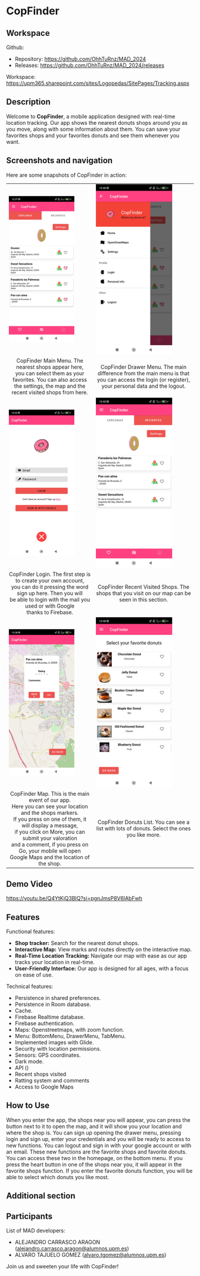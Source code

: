 # CopFinder
## Workspace

Github:
  - Repository: https://github.com/OhhTuRnz/MAD_2024
  - Releases: https://github.com/OhhTuRnz/MAD_2024/releases

Workspace: https://upm365.sharepoint.com/sites/Logopedas/SitePages/Tracking.aspx

## Description
Welcome to **CopFinder**, a mobile application designed with real-time location tracking. Our app shows the nearest donuts shops around you as you move, along with some information about them. You can save your favorites shops and your favorites donuts and see them whenever you want.

## Screenshots and navigation

Here are some snapshots of CopFinder in action:

<table>
  <tr>
    <td>
      <img src="images/img1[1].jpg" alt="CopFinder Main Menu" style="width: 80%;"/>
    </td>
    <td>
      <img src="images/img3[1].jpg" alt="CopFinder Map Interface" style="width: 80%;"/>
    </td>
  </tr>
  <tr>
    <td style="text-align:center;">
      CopFinder Main Menu. The nearest shops appear here, <br>you can select them as your favorites. You can also access the settings, the map and the recent visited shops from here.
    </td>
    <td style="text-align:center;">
      CopFinder Drawer Menu. The main difference from the main menu is that you can access the login (or register), your personal data and the logout.
    </td>
  </tr>
  <tr>
    <td>
      <img src="images/img6[1].jpg" alt="CopFinder Login" style="width: 80%;"/>
    </td>
    <td>
      <img src="images/img5[1].jpg" alt="CopFinder Recent" style="width: 80%;"/>
    </td>
  </tr>
  <tr>
    <td style="text-align:center;">
      CopFinder Login. The first step is to create your own account, <br>you can do it pressing the word sign up here. Then you will <br>be able to login with the mail you used or with Google <br>thanks to Firebase. 
    </td>
    <td style="text-align:center;">
      CopFinder Recent Visited Shops. The shops that you visit on our map can be seen in this section.
    </td>
  </tr>
  <tr>
    <td>
      <img src="images/img2[1].jpg" alt="CopFinder Map" style="width: 80%;"/>
    </td>
    <td>
      <img src="images/img4[1].jpg" alt="CopFinder List" style="width: 80%;"/>
    </td>
  </tr>
  <tr>
    <td style="text-align:center;">
      CopFinder Map. This is the main event of our app. <br> Here you can see your location and the shops markers. <br>If you press on one of them, it will display a message, <br>if you click on More, you can submit your valoration <br>and a comment, if you press on Go, your mobile will open <br>Google Maps and the location of the shop.
    </td>
    <td style="text-align:center;">
      CopFinder Donuts List. You can see a list with lots of donuts. Select the ones you like more.
    </td>
  </tr>
</table>

## Demo Video
https://youtu.be/Q4YtKjQ3BlQ?si=pgnJmsP8V6lAbFwh

## Features
Functional features:

- **Shop tracker:** Search for the nearest donut shops.
- **Interactive Map:** View marks and routes directly on the interactive map.
- **Real-Time Location Tracking:** Navigate our map with ease as our app tracks your location in real-time.
- **User-Friendly Interface:** Our app is designed for all ages, with a focus on ease of use.

Technical features:
- Persistence in shared preferences.
- Persistence in Room database.
- Cache.
- Firebase Realtime database.
- Firebase authentication.
- Maps: Openstreetmaps, with zoom function.
- Menu: BottomMenu, DrawerMenu, TabMenu.
- Implemented images with Glide.
- Security with location permissions.
- Sensors: GPS coordinates.
- Dark mode.
- API ()
- Recent shops visited
- Ratting system and comments
- Access to Google Maps

## How to Use

When you enter the app, the shops near you will appear, you can press the button next to it to open the map, and it will show you your location and where the shop is. You can sign up opening the drawer menu, pressing login and sign up, enter your credentials and you will be ready to access to new functions. You can logout and sign in with your google account or with an email. These new functions are the favorite shops and favorite donuts. You can access these two in the homepage, on the bottom menu. If you press the heart button in one of the shops near you, it will appear in the favorite shops function. If you enter the favorite donuts function, you will be able to select which donuts you like most.
## Additional section

## Participants

List of MAD developers:
- ALEJANDRO CARRASCO ARAGON (alejandro.carrasco.aragon@alumnos.upm.es)
- ALVARO TAJUELO GOMEZ (alvaro.tgomez@alumnos.upm.es)

Join us and sweeten your life with CopFinder!

